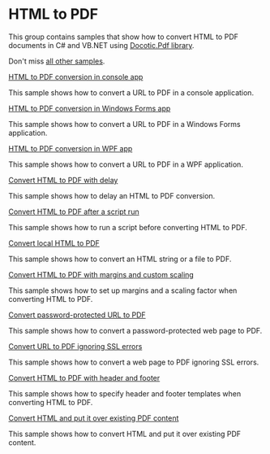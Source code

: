 # HTML to PDF 
This group contains samples that show how to convert HTML to PDF documents in C# and VB.NET using [Docotic.Pdf library](https://bitmiracle.com/pdf-library/).

Don't miss [all other samples](/Samples).

[HTML to PDF conversion in console app](/Samples/HtmlToPdf/HtmlToPdfConsole)

This sample shows how to convert a URL to PDF in a console application.

[HTML to PDF conversion in Windows Forms app](/Samples/HtmlToPdf/HtmlToPdfWindowsForms)

This sample shows how to convert a URL to PDF in a Windows Forms application.

[HTML to PDF conversion in WPF app](/Samples/HtmlToPdf/HtmlToPdfWpf)

This sample shows how to convert a URL to PDF in a WPF application.

[Convert HTML to PDF with delay](/Samples/HtmlToPdf/ConvertWithDelay)

This sample shows how to delay an HTML to PDF conversion.

[Convert HTML to PDF after a script run](/Samples/HtmlToPdf/ConvertAfterScriptRun)

This sample shows how to run a script before converting HTML to PDF.

[Convert local HTML to PDF](/Samples/HtmlToPdf/ConvertLocalHtml)

This sample shows how to convert an HTML string or a file to PDF.

[Convert HTML to PDF with margins and custom scaling](/Samples/HtmlToPdf/ConvertWithMarginsAndScale)

This sample shows how to set up margins and a scaling factor when converting HTML to PDF.

[Convert password-protected URL to PDF](/Samples/HtmlToPdf/ConvertPasswordProtected)

This sample shows how to convert a password-protected web page to PDF.

[Convert URL to PDF ignoring SSL errors](/Samples/HtmlToPdf/ConvertIgnoringSslErrors)

This sample shows how to convert a web page to PDF ignoring SSL errors.

[Convert HTML to PDF with header and footer](/Samples/HtmlToPdf/ConvertWithHeaderAndFooter)

This sample shows how to specify header and footer templates when converting HTML to PDF.

[Convert HTML and put it over existing PDF content](/Samples/HtmlToPdf/PutHtmlOverPdf)

This sample shows how to convert HTML and put it over existing PDF content.